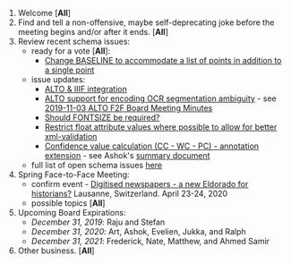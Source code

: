 1. Welcome [**All**]
2. Find and tell a non-offensive, maybe self-deprecating joke before the meeting begins and/or after it ends. [**All**]
3. Review recent schema issues:
   * ready for a vote [**All**]:
      * [Change BASELINE to accommodate a list of points in addition to a single point](https://github.com/altoxml/schema/issues/32)
   * issue updates: 
      * [ALTO &amp; IIIF integration](https://github.com/altoxml/schema/issues/45)
      * [ALTO support for encoding OCR segmentation ambiguity](https://github.com/altoxml/schema/issues/63) - see [2019-11-03 ALTO F2F Board Meeting Minutes](https://github.com/altoxml/board/blob/gh-pages/minutes/2019/2019-11-03%20ALTO%20Board%20Meeting%20Minutes.md)
      * [Should FONTSIZE be required?](https://github.com/altoxml/schema/issues/64)
      * [Restrict float attribute values where possible to allow for better xml-validation](https://github.com/altoxml/schema/issues/62)
      * [Confidence value calculation (CC - WC - PC) - annotation extension](https://github.com/altoxml/schema/issues/23) - see Ashok's [summary document](https://docs.google.com/document/d/1JkbqfEb8pkwTdMSyjXJRfdpshlWoVbFn47uYfqB4O_Q)
   * full list of open schema issues [here](https://github.com/altoxml/schema/issues)
4. Spring Face-to-Face Meeting:
   * confirm event - [Digitised newspapers - a new Eldorado for historians?](https://impresso-project.ch/news/2019/06/12/WS5-CfP.html) Lausanne, Switzerland. April 23-24, 2020
   * possible topics [**All**]
5. Upcoming Board Expirations:
   * _December 31, 2019_: Raju and Stefan
   * _December 31, 2020_: Art, Ashok, Evelien, Jukka, and Ralph
   * _December 31, 2021_: Frederick, Nate, Matthew, and Ahmed Samir
6. Other business. [**All**]
